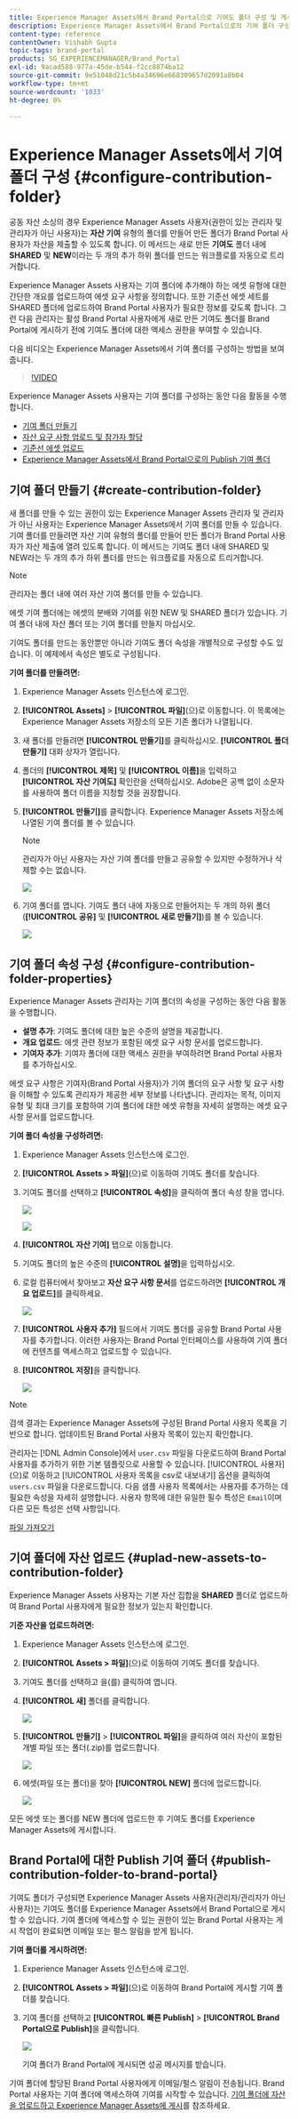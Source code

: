 ```yaml
---
title: Experience Manager Assets에서 Brand Portal으로 기여도 폴더 구성 및 게시
description: Experience Manager Assets에서 Brand Portal으로의 기여 폴더 구성 및 게시에 대한 통찰력을 얻으십시오.
content-type: reference
contentOwner: Vishabh Gupta
topic-tags: brand-portal
products: SG_EXPERIENCEMANAGER/Brand_Portal
exl-id: 9acad588-977a-45de-b544-f2cc8874ba12
source-git-commit: 9e51048d21c5b4a34696e668309657d2091a8b04
workflow-type: tm+mt
source-wordcount: '1033'
ht-degree: 0%

---
```


# Experience Manager Assets에서 기여 폴더 구성 {#configure-contribution-folder}

공동 자산 소싱의 경우 Experience Manager Assets 사용자(권한이 있는 관리자 및 관리자가 아닌 사용자)는 **자산 기여** 유형의 폴더를 만들어 만든 폴더가 Brand Portal 사용자가 자산을 제출할 수 있도록 합니다.  이 메서드는 새로 만든 **기여도** 폴더 내에 **SHARED** 및 **NEW**&#x200B;이라는 두 개의 추가 하위 폴더를 만드는 워크플로를 자동으로 트리거합니다.

Experience Manager Assets 사용자는 기여 폴더에 추가해야 하는 에셋 유형에 대한 간단한 개요를 업로드하여 에셋 요구 사항을 정의합니다. 또한 기준선 에셋 세트를 SHARED 폴더에 업로드하여 Brand Portal 사용자가 필요한 정보를 갖도록 합니다. 그런 다음 관리자는 활성 Brand Portal 사용자에게 새로 만든 기여도 폴더를 Brand Portal에 게시하기 전에 기여도 폴더에 대한 액세스 권한을 부여할 수 있습니다.

다음 비디오는 Experience Manager Assets에서 기여 폴더를 구성하는 방법을 보여 줍니다.

>[!VIDEO](https://video.tv.adobe.com/v/30547)

Experience Manager Assets 사용자는 기여 폴더를 구성하는 동안 다음 활동을 수행합니다.

* [기여 폴더 만들기](#create-contribution-folder)
* [자산 요구 사항 업로드 및 참가자 할당](#configure-contribution-folder-properties)
* [기준선 에셋 업로드](#uplad-new-assets-to-contribution-folder)
* [Experience Manager Assets에서 Brand Portal으로의 Publish 기여 폴더](#publish-contribution-folder-to-brand-portal)

## 기여 폴더 만들기 {#create-contribution-folder}

새 폴더를 만들 수 있는 권한이 있는 Experience Manager Assets 관리자 및 관리자가 아닌 사용자는 Experience Manager Assets에서 기여 폴더를 만들 수 있습니다.
기여 폴더를 만들려면 자산 기여 유형의 폴더를 만들어 만든 폴더가 Brand Portal 사용자가 자산 제출에 열려 있도록 합니다. 이 메서드는 기여도 폴더 내에 SHARED 및 NEW라는 두 개의 추가 하위 폴더를 만드는 워크플로를 자동으로 트리거합니다.

>[!NOTE]
>
>관리자는 폴더 내에 여러 자산 기여 폴더를 만들 수 있습니다.
>
>에셋 기여 폴더에는 에셋의 분배와 기여를 위한 NEW 및 SHARED 폴더가 있습니다. 기여 폴더 내에 자산 폴더 또는 기여 폴더를 만들지 마십시오.


기여도 폴더를 만드는 동안뿐만 아니라 기여도 폴더 속성을 개별적으로 구성할 수도 있습니다. 이 예제에서 속성은 별도로 구성됩니다.

**기여 폴더를 만들려면:**

1. Experience Manager Assets 인스턴스에 로그인.

1. **[!UICONTROL Assets]** > **[!UICONTROL 파일]**(으)로 이동합니다. 이 목록에는 Experience Manager Assets 저장소의 모든 기존 폴더가 나열됩니다.

1. 새 폴더를 만들려면 **[!UICONTROL 만들기]**&#x200B;를 클릭하십시오. **[!UICONTROL 폴더 만들기]** 대화 상자가 열립니다.

1. 폴더의 **[!UICONTROL 제목]** 및 **[!UICONTROL 이름]**&#x200B;을 입력하고 **[!UICONTROL 자산 기여도]** 확인란을 선택하십시오.
Adobe은 공백 없이 소문자를 사용하여 폴더 이름을 지정할 것을 권장합니다.

1. **[!UICONTROL 만들기]**&#x200B;를 클릭합니다. Experience Manager Assets 저장소에 나열된 기여 폴더를 볼 수 있습니다.

   >[!NOTE]
   >
   >관리자가 아닌 사용자는 자산 기여 폴더를 만들고 공유할 수 있지만 수정하거나 삭제할 수는 없습니다.


   ![](assets/create-contribution-folder.png)

1. 기여 폴더를 엽니다. 기여도 폴더 내에 자동으로 만들어지는 두 개의 하위 폴더(**[!UICONTROL 공유]** 및 **[!UICONTROL 새로 만들기]**)를 볼 수 있습니다.

   ![](assets/contribution-folder.png)


## 기여 폴더 속성 구성 {#configure-contribution-folder-properties}

Experience Manager Assets 관리자는 기여 폴더의 속성을 구성하는 동안 다음 활동을 수행합니다.

* **설명 추가**: 기여도 폴더에 대한 높은 수준의 설명을 제공합니다.
* **개요 업로드**: 에셋 관련 정보가 포함된 에셋 요구 사항 문서를 업로드합니다.
* **기여자 추가**: 기여자 폴더에 대한 액세스 권한을 부여하려면 Brand Portal 사용자를 추가하십시오.

에셋 요구 사항은 기여자(Brand Portal 사용자)가 기여 폴더의 요구 사항 및 요구 사항을 이해할 수 있도록 관리자가 제공한 세부 정보를 나타냅니다. 관리자는 목적, 이미지 유형 및 최대 크기를 포함하여 기여 폴더에 대한 에셋 유형을 자세히 설명하는 에셋 요구 사항 문서를 업로드합니다.

**기여 폴더 속성을 구성하려면:**

1. Experience Manager Assets 인스턴스에 로그인.

1. **[!UICONTROL Assets > 파일]**(으)로 이동하여 기여도 폴더를 찾습니다.
1. 기여도 폴더를 선택하고 **[!UICONTROL 속성]**&#x200B;을 클릭하여 폴더 속성 창을 엽니다.

   ![](assets/properties.png)

   ![](assets/contribution-folder-property1.png)

1. **[!UICONTROL 자산 기여]** 탭으로 이동합니다.
1. 기여도 폴더의 높은 수준의 **[!UICONTROL 설명]**&#x200B;을 입력하십시오.
1. 로컬 컴퓨터에서 찾아보고 **자산 요구 사항 문서**&#x200B;를 업로드하려면 **[!UICONTROL 개요 업로드]**&#x200B;를 클릭하세요.

   ![](assets/upload.png)

1. **[!UICONTROL 사용자 추가]** 필드에서 기여도 폴더를 공유할 Brand Portal 사용자를 추가합니다. 이러한 사용자는 Brand Portal 인터페이스를 사용하여 기여 폴더에 컨텐츠를 액세스하고 업로드할 수 있습니다.
1. **[!UICONTROL 저장]**&#x200B;을 클릭합니다.

   ![](assets/contribution-folder-property3.png)

>[!NOTE]
>
>검색 결과는 Experience Manager Assets에 구성된 Brand Portal 사용자 목록을 기반으로 합니다. 업데이트된 Brand Portal 사용자 목록이 있는지 확인합니다.

관리자는 [!DNL Admin Console]에서 `user.csv` 파일을 다운로드하여 Brand Portal 사용자를 추가하기 위한 기본 템플릿으로 사용할 수 있습니다. [!UICONTROL 사용자] (으)로 이동하고 [!UICONTROL 사용자 목록을 csv로 내보내기] 옵션을 클릭하여 `users.csv` 파일을 다운로드합니다. 다음 샘플 사용자 목록에서는 사용자를 추가하는 데 필요한 속성을 자세히 설명합니다. 사용자 항목에 대한 유일한 필수 특성은 `Email`이며 다른 모든 특성은 선택 사항입니다.

[파일 가져오기](assets/users.csv)

## 기여 폴더에 자산 업로드 {#uplad-new-assets-to-contribution-folder}

Experience Manager Assets 사용자는 기본 자산 집합을 **SHARED** 폴더로 업로드하여 Brand Portal 사용자에게 필요한 정보가 있는지 확인합니다.

**기준 자산을 업로드하려면:**

1. Experience Manager Assets 인스턴스에 로그인.

1. **[!UICONTROL Assets > 파일]**(으)로 이동하여 기여도 폴더를 찾습니다.

1. 기여도 폴더를 선택하고 을(를) 클릭하여 엽니다.

1. **[!UICONTROL 새]** 폴더를 클릭합니다.

   ![](assets/upload-new-assets1.png)

1. **[!UICONTROL 만들기]** > **[!UICONTROL 파일]**&#x200B;을 클릭하여 여러 자산이 포함된 개별 파일 또는 폴더(.zip)를 업로드합니다.

   ![](assets/upload-new-assets2.png)

1. 에셋(파일 또는 폴더)을 찾아 **[!UICONTROL NEW]** 폴더에 업로드합니다.

   ![](assets/upload-asset4.png)

모든 에셋 또는 폴더를 NEW 폴더에 업로드한 후 기여도 폴더를 Experience Manager Assets에 게시합니다.


## Brand Portal에 대한 Publish 기여 폴더 {#publish-contribution-folder-to-brand-portal}

기여도 폴더가 구성되면 Experience Manager Assets 사용자(관리자/관리자가 아닌 사용자)는 기여도 폴더를 Experience Manager Assets에서 Brand Portal으로 게시할 수 있습니다. 기여 폴더에 액세스할 수 있는 권한이 있는 Brand Portal 사용자는 게시 작업이 완료되면 이메일 또는 펄스 알림을 받게 됩니다.


**기여 폴더를 게시하려면:**

1. Experience Manager Assets 인스턴스에 로그인.

1. **[!UICONTROL Assets > 파일]**(으)로 이동하여 Brand Portal에 게시할 기여 폴더를 찾습니다.
1. 기여 폴더를 선택하고 **[!UICONTROL 빠른 Publish]** > **[!UICONTROL Brand Portal으로 Publish]**&#x200B;을 클릭합니다.

   ![](assets/publish-contribution-folder-to-bp.png)

   기여 폴더가 Brand Portal에 게시되면 성공 메시지를 받습니다.

기여 폴더에 할당된 Brand Portal 사용자에게 이메일/펄스 알림이 전송됩니다. Brand Portal 사용자는 기여 폴더에 액세스하여 기여를 시작할 수 있습니다. [기여 폴더에 자산을 업로드하고 Experience Manager Assets에 게시](brand-portal-publish-contribution-folder-to-aem-assets.md)를 참조하세요.
